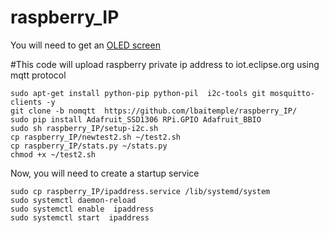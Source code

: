 # raspberry_IP
You will need to get an
[OLED screen](https://www.amazon.com/PEMENOL-Display-0-96inch-Raspberry-Microcontroller/dp/B07F3KY8NF/ref=asc_df_B07F3KY8NF/?tag=hyprod-20&linkCode=df0&hvadid=366338360563&hvpos=&hvnetw=g&hvrand=12501945816479314715&hvpone=&hvptwo=&hvqmt=&hvdev=c&hvdvcmdl=&hvlocint=&hvlocphy=9007196&hvtargid=pla-617553222439&psc=1&tag=&ref=&adgrpid=79101991107&hvpone=&hvptwo=&hvadid=366338360563&hvpos=&hvnetw=g&hvrand=12501945816479314715&hvqmt=&hvdev=c&hvdvcmdl=&hvlocint=&hvlocphy=9007196&hvtargid=pla-617553222439)

#This code will upload raspberry private ip address to iot.eclipse.org using mqtt protocol
```
sudo apt-get install python-pip python-pil  i2c-tools git mosquitto-clients -y
git clone -b nomqtt  https://github.com/lbaitemple/raspberry_IP/
sudo pip install Adafruit_SSD1306 RPi.GPIO Adafruit_BBIO
sudo sh raspberry_IP/setup-i2c.sh
cp raspberry_IP/newtest2.sh ~/test2.sh
cp raspberry_IP/stats.py ~/stats.py
chmod +x ~/test2.sh
```

Now, you will need to create a startup service
```
sudo cp raspberry_IP/ipaddress.service /lib/systemd/system
sudo systemctl daemon-reload
sudo systemctl enable  ipaddress
sudo systemctl start  ipaddress
```

